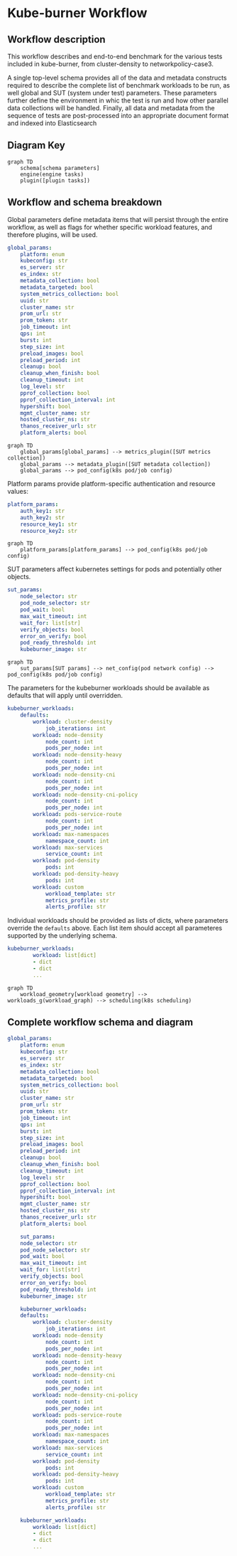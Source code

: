 # Kube-burner Workflow

## Workflow description

This workflow describes and end-to-end benchmark for the various tests included in kube-burner, from cluster-density to networkpolicy-case3. 

A single top-level schema provides all of the data and metadata constructs required to describe the complete list of benchmark workloads to be run, as well global and SUT (system under test) parameters.
These parameters further define the environment in whic the test is run and how other parallel data collections will be handled. Finally, all data and metadata from the sequence of tests are post-processed into an appropriate document format and indexed into Elasticsearch

## Diagram Key
```mermaid
graph TD
	schema[schema parameters]
	engine(engine tasks)
	plugin([plugin tasks])
```

## Workflow and schema breakdown

Global parameters define metadata items that will persist through the entire workflow, as well as flags for whether specific workload features, and therefore plugins, will be used.

```yaml
global_params:
    platform: enum
  	kubeconfig: str
  	es_server: str
    es_index: str
  	metadata_collection: bool
  	metadata_targeted: bool
  	system_metrics_collection: bool
  	uuid: str
   	cluster_name: str
    prom_url: str
  	prom_token: str
    job_timeout: int
    qps: int
    burst: int
    step_size: int
    preload_images: bool
    preload_period: int
    cleanup: bool
    cleanup_when_finish: bool
    cleanup_timeout: int
    log_level: str
    pprof_collection: bool
    pprof_collection_interval: int
    hypershift: bool
    mgmt_cluster_name: str
    hosted_cluster_ns: str
    thanos_receiver_url: str
    platform_alerts: bool
```

```mermaid
graph TD
	global_params[global_params] --> metrics_plugin([SUT metrics collection])
	global_params --> metadata_plugin([SUT metadata collection])
	global_params --> pod_config(k8s pod/job config)
```

Platform params provide platform-specific authentication and resource values:

```yaml
platform_params:
  	auth_key1: str
  	auth_key2: str
  	resource_key1: str
  	resource_key2: str
```

```mermaid
graph TD
	platform_params[platform_params] --> pod_config(k8s pod/job config)
```

SUT parameters affect kubernetes settings for pods and potentially other objects.
```yaml
sut_params:
    node_selector: str
    pod_node_selector: str
    pod_wait: bool
    max_wait_timeout: int
    wait_for: list[str]
    verify_objects: bool
    error_on_verify: bool
    pod_ready_threshold: int
    kubeburner_image: str
```

```mermaid
graph TD
	sut_params[SUT params] --> net_config(pod network config) --> pod_config(k8s pod/job config)
```

The parameters for the kubeburner workloads should be available as defaults that will apply until overridden.

```yaml
kubeburner_workloads:
    defaults:
        workload: cluster-density
            job_iterations: int
        workload: node-density
            node_count: int
            pods_per_node: int
        workload: node-density-heavy
            node_count: int
            pods_per_node: int
        workload: node-density-cni
            node_count: int
            pods_per_node: int
        workload: node-density-cni-policy
            node_count: int
            pods_per_node: int
        workload: pods-service-route
            node_count: int
            pods_per_node: int
        workload: max-namespaces
            namespace_count: int
        workload: max-services
            service_count: int
        workload: pod-density
            pods: int
        workload: pod-density-heavy
            pods: int
        workload: custom
            workload_template: str
            metrics_profile: str
            alerts_profile: str
```

Individual workloads should be provided as lists of dicts, where parameters override the `defaults` above. Each list item should accept all parameteres supported by the underlying schema. 

```yaml
kubeburner_workloads:
        workload: list[dict]
        - dict
        - dict
        ...
```

```mermaid
graph TD
	workload_geometry[workload geometry] --> workloads_g(workload_graph) --> scheduling(k8s scheduling)
```

## Complete workflow schema and diagram

```yaml
global_params:
    platform: enum
  	kubeconfig: str
  	es_server: str
    es_index: str
  	metadata_collection: bool
  	metadata_targeted: bool
  	system_metrics_collection: bool
  	uuid: str
   	cluster_name: str
    prom_url: str
  	prom_token: str
    job_timeout: int
    qps: int
    burst: int
    step_size: int
    preload_images: bool
    preload_period: int
    cleanup: bool
    cleanup_when_finish: bool
    cleanup_timeout: int
    log_level: str
    pprof_collection: bool
    pprof_collection_interval: int
    hypershift: bool
    mgmt_cluster_name: str
    hosted_cluster_ns: str
    thanos_receiver_url: str
    platform_alerts: bool

    sut_params:
    node_selector: str
    pod_node_selector: str
    pod_wait: bool
    max_wait_timeout: int
    wait_for: list[str]
    verify_objects: bool
    error_on_verify: bool
    pod_ready_threshold: int
    kubeburner_image: str

    kubeburner_workloads:
    defaults:
        workload: cluster-density
            job_iterations: int
        workload: node-density
            node_count: int
            pods_per_node: int
        workload: node-density-heavy
            node_count: int
            pods_per_node: int
        workload: node-density-cni
            node_count: int
            pods_per_node: int
        workload: node-density-cni-policy
            node_count: int
            pods_per_node: int
        workload: pods-service-route
            node_count: int
            pods_per_node: int
        workload: max-namespaces
            namespace_count: int
        workload: max-services
            service_count: int
        workload: pod-density
            pods: int
        workload: pod-density-heavy
            pods: int
        workload: custom
            workload_template: str
            metrics_profile: str
            alerts_profile: str

    kubeburner_workloads:
        workload: list[dict]
        - dict
        - dict
        ...
```